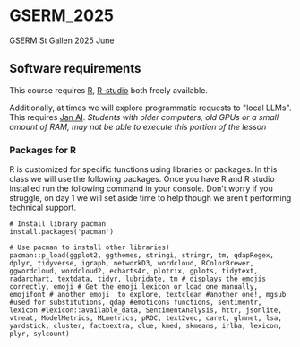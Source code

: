 # GSERM_2025
GSERM St Gallen 2025 June

## Software requirements

This course requires [R](https://cran.r-project.org/), [R-studio](https://posit.co/download/rstudio-desktop/) both freely available.

Additionally, at times we will explore programmatic requests to "local LLMs". This requires [Jan AI](https://jan.ai/). 
*Students with older computers, old GPUs or a small amount of RAM, may not be able to execute this portion of the lesson*

### Packages for R

R is customized for specific functions using libraries or packages.  In this class we will use the following packages.  Once you have R and R studio installed run the following command in your console.  Don't worry if you struggle, on day 1 we will set aside time to help though we aren't performing technical support.

```
# Install library pacman
install.packages('pacman')

# Use pacman to install other libraries)
pacman::p_load(ggplot2, ggthemes, stringi, stringr, tm, qdapRegex, dplyr, tidyverse, igraph, networkD3, wordcloud, RColorBrewer, ggwordcloud, wordcloud2, echarts4r, plotrix, gplots, tidytext, radarchart, textdata, tidyr, lubridate, tm # displays the emojis correctly, emoji # Get the emoji lexicon or load one manually, emojifont # another emoji  to explore, textclean #another one!, mgsub #used for substitutions, qdap #emoticons functions, sentimentr, lexicon #lexicon::available_data, SentimentAnalysis, httr, jsonlite, vtreat, ModelMetrics, MLmetrics, pROC, text2vec, caret, glmnet, lsa, yardstick, cluster, factoextra, clue, kmed, skmeans, irlba, lexicon, plyr, sylcount)

```
